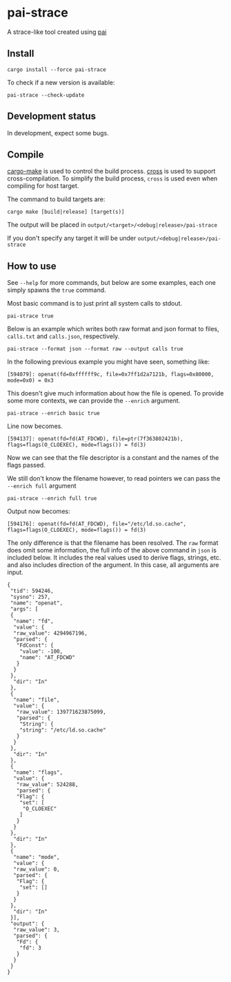 # pai-strace

A strace-like tool created using [pai](https://github.com/rstenvi/pai)

## Install

~~~
cargo install --force pai-strace
~~~

To check if a new version is available:
~~~
pai-strace --check-update
~~~

## Development status

In development, expect some bugs.

## Compile

[cargo-make](https://github.com/sagiegurari/cargo-make) is used to control the
build process. [cross](https://github.com/cross-rs/cross) is used to support
cross-compilation. To simplify the build process, `cross` is used even when
compiling for host target.

The command to build targets are:

~~~
cargo make [build|release] [target(s)]
~~~

The output will be placed in `output/<target>/<debug|release>/pai-strace`

If you don't specify any target it will be under `output/<debug|release>/pai-strace`

## How to use

See `--help` for more commands, but below are some examples, each one simply
spawns the `true` command.

Most basic command is to just print all system calls to stdout.

~~~{.bash}
pai-strace true
~~~

Below is an example which writes both raw format and json format to files,
`calls.txt` and `calls.json`, respectively.

~~~
pai-strace --format json --format raw --output calls true
~~~

In the following previous example you might have seen, something like:

~~~
[594079]: openat(fd=0xffffff9c, file=0x7ff1d2a7121b, flags=0x80000, mode=0x0) = 0x3
~~~

This doesn't give much information about how the file is opened. To provide some more contexts, we can provide the `--enrich` argument.

~~~
pai-strace --enrich basic true
~~~

Line now becomes.

~~~
[594137]: openat(fd=fd(AT_FDCWD), file=ptr(7f363802421b), flags=flags(O_CLOEXEC), mode=flags()) = fd(3)
~~~

Now we can see that the file descriptor is a constant and the names of the flags passed.

We still don't know the filename however, to read pointers we can pass the `--enrich full` argument

~~~
pai-strace --enrich full true
~~~

Output now becomes:

~~~
[594176]: openat(fd=fd(AT_FDCWD), file="/etc/ld.so.cache", flags=flags(O_CLOEXEC), mode=flags()) = fd(3)
~~~

The only difference is that the filename has been resolved. The `raw` format does omit some information, the full info of the above command in `json` is included below. It includes the real values used to derive flags, strings, etc. and also includes direction of the argument. In this case, all arguments are input.

~~~{.json}
{
 "tid": 594246,
 "sysno": 257,
 "name": "openat",
 "args": [
 {
  "name": "fd",
  "value": {
  "raw_value": 4294967196,
  "parsed": {
   "FdConst": {
    "value": -100,
    "name": "AT_FDCWD"
   }
  }
 },
  "dir": "In"
 },
 {
  "name": "file",
  "value": {
   "raw_value": 139771623875099,
   "parsed": {
    "String": {
    "string": "/etc/ld.so.cache"
   }
  }
 },
  "dir": "In"
 },
 {
  "name": "flags",
  "value": {
   "raw_value": 524288,
   "parsed": {
   "Flag": {
    "set": [
     "O_CLOEXEC"
    ]
   }
  }
 },
  "dir": "In"
 },
 {
  "name": "mode",
  "value": {
  "raw_value": 0,
  "parsed": {
   "Flag": {
    "set": []
   }
  }
 },
  "dir": "In"
 }],
 "output": {
  "raw_value": 3,
  "parsed": {
   "Fd": {
    "fd": 3
   }
  }
 }
}
~~~